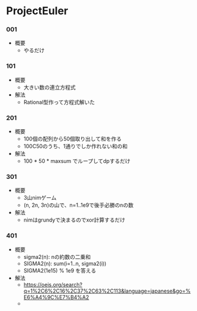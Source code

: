 

# ProjectEuler

### 001

- 概要
    - やるだけ

### 101

- 概要
    - 大きい数の連立方程式
- 解法
    - Rational型作って方程式解いた

### 201

- 概要
    - 100個の配列から50個取り出して和を作る
    - 100C50のうち、1通りでしか作れない和の和
- 解法
    - 100 * 50 * maxsum でループしてdpするだけ
    
### 301

- 概要
    - 3山nimゲーム
    - (n, 2n, 3n)の山で、n=1..1e9で後手必勝のnの数
- 解法
    - nimはgrundyで決まるのでxor計算するだけ
    
### 401

- 概要
    - sigma2(n): nの約数の二乗和
    - SIGMA2(n): sum(i=1..n, sigma2(i))
    - SIGMA2(1e15) % 1e9 を答える
- 解法
    - https://oeis.org/search?q=1%2C6%2C16%2C37%2C63%2C113&language=japanese&go=%E6%A4%9C%E7%B4%A2
    - 
  
  
 
